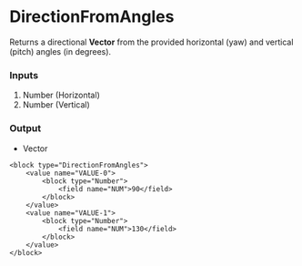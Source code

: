 # DirectionFromAngles

Returns a directional **Vector** from the provided horizontal (yaw) and vertical (pitch) angles (in degrees).

### Inputs

1. Number (Horizontal)
2. Number (Vertical)

### Output

-   Vector

```blockly
<block type="DirectionFromAngles">
    <value name="VALUE-0">
        <block type="Number">
            <field name="NUM">90</field>
        </block>
    </value>
    <value name="VALUE-1">
        <block type="Number">
            <field name="NUM">130</field>
        </block>
    </value>
</block>
```
